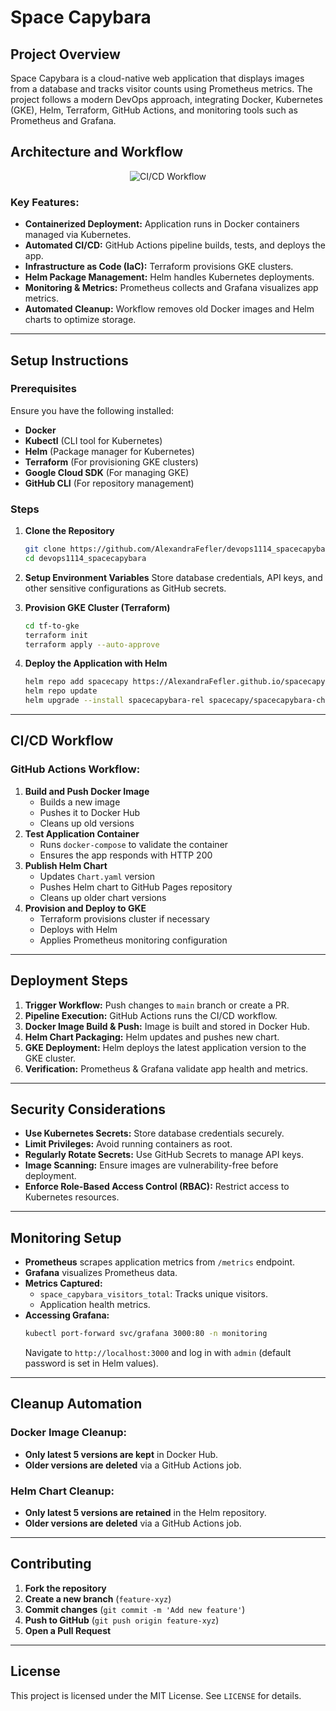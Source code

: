 # Space Capybara

## Project Overview
Space Capybara is a cloud-native web application that displays images from a database and tracks visitor counts using Prometheus metrics. The project follows a modern DevOps approach, integrating Docker, Kubernetes (GKE), Helm, Terraform, GitHub Actions, and monitoring tools such as Prometheus and Grafana.

## Architecture and Workflow

<p align="center">
  <img src=![Image](https://github.com/user-attachments/assets/9bb724b1-8d61-4475-bbf0-71d86c73458e) alt="CI/CD Workflow">
</p>

### Key Features:
- **Containerized Deployment:** Application runs in Docker containers managed via Kubernetes.
- **Automated CI/CD:** GitHub Actions pipeline builds, tests, and deploys the app.
- **Infrastructure as Code (IaC):** Terraform provisions GKE clusters.
- **Helm Package Management:** Helm handles Kubernetes deployments.
- **Monitoring & Metrics:** Prometheus collects and Grafana visualizes app metrics.
- **Automated Cleanup:** Workflow removes old Docker images and Helm charts to optimize storage.

---

## Setup Instructions
### Prerequisites
Ensure you have the following installed:
- **Docker**
- **Kubectl** (CLI tool for Kubernetes)
- **Helm** (Package manager for Kubernetes)
- **Terraform** (For provisioning GKE clusters)
- **Google Cloud SDK** (For managing GKE)
- **GitHub CLI** (For repository management)

### Steps
1. **Clone the Repository**
   ```sh
   git clone https://github.com/AlexandraFefler/devops1114_spacecapybara.git
   cd devops1114_spacecapybara
   ```
2. **Setup Environment Variables**
   Store database credentials, API keys, and other sensitive configurations as GitHub secrets.

3. **Provision GKE Cluster (Terraform)**
   ```sh
   cd tf-to-gke
   terraform init
   terraform apply --auto-approve
   ```

4. **Deploy the Application with Helm**
   ```sh
   helm repo add spacecapy https://AlexandraFefler.github.io/spacecapy-helm-chart
   helm repo update
   helm upgrade --install spacecapybara-rel spacecapy/spacecapybara-chart --namespace default
   ```

---

## CI/CD Workflow
### GitHub Actions Workflow:
1. **Build and Push Docker Image**
   - Builds a new image
   - Pushes it to Docker Hub
   - Cleans up old versions
2. **Test Application Container**
   - Runs `docker-compose` to validate the container
   - Ensures the app responds with HTTP 200
3. **Publish Helm Chart**
   - Updates `Chart.yaml` version
   - Pushes Helm chart to GitHub Pages repository
   - Cleans up older chart versions
4. **Provision and Deploy to GKE**
   - Terraform provisions cluster if necessary
   - Deploys with Helm
   - Applies Prometheus monitoring configuration

---

## Deployment Steps
1. **Trigger Workflow:** Push changes to `main` branch or create a PR.
2. **Pipeline Execution:** GitHub Actions runs the CI/CD workflow.
3. **Docker Image Build & Push:** Image is built and stored in Docker Hub.
4. **Helm Chart Packaging:** Helm updates and pushes new chart.
5. **GKE Deployment:** Helm deploys the latest application version to the GKE cluster.
6. **Verification:** Prometheus & Grafana validate app health and metrics.

---

## Security Considerations
- **Use Kubernetes Secrets:** Store database credentials securely.
- **Limit Privileges:** Avoid running containers as root.
- **Regularly Rotate Secrets:** Use GitHub Secrets to manage API keys.
- **Image Scanning:** Ensure images are vulnerability-free before deployment.
- **Enforce Role-Based Access Control (RBAC):** Restrict access to Kubernetes resources.

---

## Monitoring Setup
- **Prometheus** scrapes application metrics from `/metrics` endpoint.
- **Grafana** visualizes Prometheus data.
- **Metrics Captured:**
  - `space_capybara_visitors_total`: Tracks unique visitors.
  - Application health metrics.
- **Accessing Grafana:**
  ```sh
  kubectl port-forward svc/grafana 3000:80 -n monitoring
  ```
  Navigate to `http://localhost:3000` and log in with `admin` (default password is set in Helm values).

---

## Cleanup Automation
### Docker Image Cleanup:
- **Only latest 5 versions are kept** in Docker Hub.
- **Older versions are deleted** via a GitHub Actions job.

### Helm Chart Cleanup:
- **Only latest 5 versions are retained** in the Helm repository.
- **Older versions are deleted** via a GitHub Actions job.

---

## Contributing
1. **Fork the repository**
2. **Create a new branch** (`feature-xyz`)
3. **Commit changes** (`git commit -m 'Add new feature'`)
4. **Push to GitHub** (`git push origin feature-xyz`)
5. **Open a Pull Request**

---

## License
This project is licensed under the MIT License. See `LICENSE` for details.

